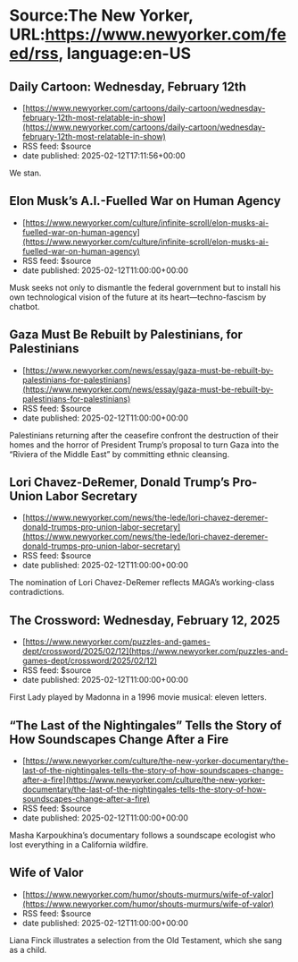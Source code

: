 # Source:The New Yorker, URL:https://www.newyorker.com/feed/rss, language:en-US

## Daily Cartoon: Wednesday, February 12th
 - [https://www.newyorker.com/cartoons/daily-cartoon/wednesday-february-12th-most-relatable-in-show](https://www.newyorker.com/cartoons/daily-cartoon/wednesday-february-12th-most-relatable-in-show)
 - RSS feed: $source
 - date published: 2025-02-12T17:11:56+00:00

We stan.

## Elon Musk’s A.I.-Fuelled War on Human Agency
 - [https://www.newyorker.com/culture/infinite-scroll/elon-musks-ai-fuelled-war-on-human-agency](https://www.newyorker.com/culture/infinite-scroll/elon-musks-ai-fuelled-war-on-human-agency)
 - RSS feed: $source
 - date published: 2025-02-12T11:00:00+00:00

Musk seeks not only to dismantle the federal government but to install his own technological vision of the future at its heart—techno-fascism by chatbot.

## Gaza Must Be Rebuilt by Palestinians, for Palestinians
 - [https://www.newyorker.com/news/essay/gaza-must-be-rebuilt-by-palestinians-for-palestinians](https://www.newyorker.com/news/essay/gaza-must-be-rebuilt-by-palestinians-for-palestinians)
 - RSS feed: $source
 - date published: 2025-02-12T11:00:00+00:00

Palestinians returning after the ceasefire confront the destruction of their homes and the horror of President Trump’s proposal to turn Gaza into the “Riviera of the Middle East” by committing ethnic cleansing.

## Lori Chavez-DeRemer, Donald Trump’s Pro-Union Labor Secretary
 - [https://www.newyorker.com/news/the-lede/lori-chavez-deremer-donald-trumps-pro-union-labor-secretary](https://www.newyorker.com/news/the-lede/lori-chavez-deremer-donald-trumps-pro-union-labor-secretary)
 - RSS feed: $source
 - date published: 2025-02-12T11:00:00+00:00

The nomination of Lori Chavez-DeRemer reflects MAGA’s working-class contradictions.

## The Crossword: Wednesday, February 12, 2025
 - [https://www.newyorker.com/puzzles-and-games-dept/crossword/2025/02/12](https://www.newyorker.com/puzzles-and-games-dept/crossword/2025/02/12)
 - RSS feed: $source
 - date published: 2025-02-12T11:00:00+00:00

First Lady played by Madonna in a 1996 movie musical: eleven letters.

## “The Last of the Nightingales” Tells the Story of How Soundscapes Change After a Fire
 - [https://www.newyorker.com/culture/the-new-yorker-documentary/the-last-of-the-nightingales-tells-the-story-of-how-soundscapes-change-after-a-fire](https://www.newyorker.com/culture/the-new-yorker-documentary/the-last-of-the-nightingales-tells-the-story-of-how-soundscapes-change-after-a-fire)
 - RSS feed: $source
 - date published: 2025-02-12T11:00:00+00:00

Masha Karpoukhina’s documentary follows a soundscape ecologist who lost everything in a California wildfire.

## Wife of Valor
 - [https://www.newyorker.com/humor/shouts-murmurs/wife-of-valor](https://www.newyorker.com/humor/shouts-murmurs/wife-of-valor)
 - RSS feed: $source
 - date published: 2025-02-12T11:00:00+00:00

Liana Finck illustrates a selection from the Old Testament, which she sang as a child.

